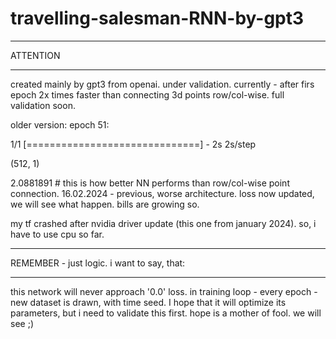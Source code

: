 # travelling-salesman-RNN-by-gpt3

***
ATTENTION
***
created mainly by gpt3 from openai. under validation. currently - after firs epoch 2x times faster than connecting 3d points row/col-wise.
full validation soon.

older version:
epoch 51:

1/1 [==============================] - 2s 2s/step

(512, 1)

2.0881891 # this is how better NN performs than row/col-wise point connection. 16.02.2024 - previous, worse architecture. loss now updated, we will see what happen. bills are growing so.


my tf crashed after nvidia driver update (this one from january 2024). so, i have to use cpu so far.

***
REMEMBER - just logic. i want to say, that:
***

this network will never approach '0.0' loss. in training loop - every epoch - new dataset is drawn, with time seed. I hope that it will optimize its parameters, but i need to validate this first. hope is a mother of fool. we will see ;)
